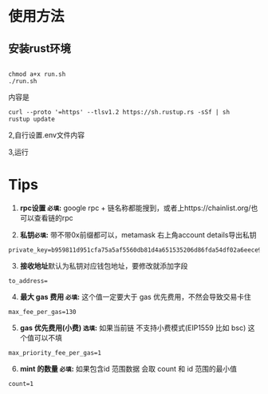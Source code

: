 # 使用方法
## 安装rust环境
```

chmod a+x run.sh
./run.sh
```

内容是
```
curl --proto '=https' --tlsv1.2 https://sh.rustup.rs -sSf | sh
rustup update
```

2,自行设置.env文件内容


3,运行

# Tips
1. **rpc设置 `必填`:**  google rpc + 链名称都能搜到，或者上https://chainlist.org/也可以查看链的rpc


2. **私钥`必填`:** 带不带0x前缀都可以，metamask 右上角account details导出私钥
```
private_key=b959811d951cfa75a5af5560db81d4a651535206d86fda54df02a6eece90d2b0
```
3. **接收地址**默认为私钥对应钱包地址，要修改就添加字段
```
to_address=
```
4. **最大 gas 费用 `必填`:** 这个值一定要大于 gas 优先费用，不然会导致交易卡住
```
max_fee_per_gas=130
```
5. **gas 优先费用(小费) `选填`:** 如果当前链 不支持小费模式(EIP1559 比如 bsc) 这个值可以不填
```
max_priority_fee_per_gas=1
```
6. **mint 的数量 `必填`:** 如果包含id 范围数据 会取 count 和 id 范围的最小值
```
count=1
```

